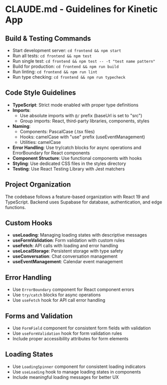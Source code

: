 # CLAUDE.md - Guidelines for Kinetic App

## Build & Testing Commands
- Start development server: `cd frontend && npm start`
- Run all tests: `cd frontend && npm test`
- Run single test: `cd frontend && npm test -- -t "test name pattern"`
- Build for production: `cd frontend && npm run build`
- Run linting: `cd frontend && npm run lint`
- Run type checking: `cd frontend && npm run typecheck`

## Code Style Guidelines
- **TypeScript**: Strict mode enabled with proper type definitions
- **Imports**: 
  - Use absolute imports with `@/` prefix (baseUrl is set to "src")
  - Group imports: React, third-party libraries, components, styles
- **Naming**:
  - Components: PascalCase (.tsx files)
  - Hooks: camelCase with "use" prefix (useEventManagement)
  - Utilities: camelCase
- **Error Handling**: Use try/catch blocks for async operations and ErrorBoundary for React components
- **Component Structure**: Use functional components with hooks
- **Styling**: Use dedicated CSS files in the styles directory
- **Testing**: Use React Testing Library with Jest matchers

## Project Organization
The codebase follows a feature-based organization with React 19 and TypeScript.
Backend uses Supabase for database, authentication, and edge functions.

## Custom Hooks
- **useLoading**: Managing loading states with descriptive messages
- **useFormValidation**: Form validation with custom rules
- **useFetch**: API calls with loading and error handling
- **useLocalStorage**: Persistent storage with type safety
- **useConversation**: Chat conversation management
- **useEventManagement**: Calendar event management

## Error Handling
- Use `ErrorBoundary` component for React component errors
- Use `try/catch` blocks for async operations
- Use `useFetch` hook for API call error handling

## Forms and Validation
- Use `FormField` component for consistent form fields with validation
- Use `useFormValidation` hook for form validation rules
- Include proper accessibility attributes for form elements

## Loading States
- Use `LoadingSpinner` component for consistent loading indicators
- Use `useLoading` hook to manage loading states in components
- Include meaningful loading messages for better UX